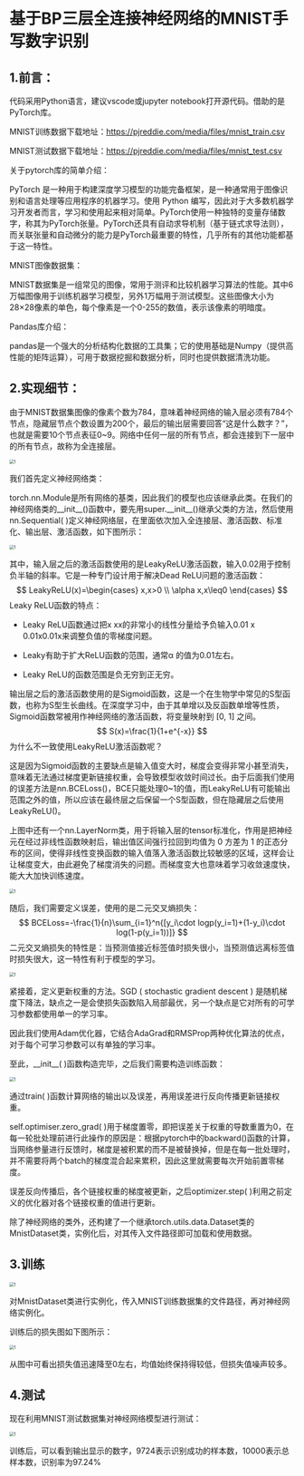 # 基于BP三层全连接神经网络的MNIST手写数字识别
## 1.前言：

代码采用Python语言，建议vscode或jupyter notebook打开源代码。借助的是PyTorch库。

MNIST训练数据下载地址：https://pjreddie.com/media/files/mnist_train.csv 

MNIST测试数据下载地址：https://pjreddie.com/media/files/mnist_test.csv

关于pytorch库的简单介绍：

PyTorch 是一种用于构建深度学习模型的功能完备框架，是一种通常用于图像识别和语言处理等应用程序的机器学习。使用 Python 编写，因此对于大多数机器学习开发者而言，学习和使用起来相对简单。PyTorch使用一种独特的变量存储数字，称其为PyTorch张量。PyTorch还具有自动求导机制（基于链式求导法则），而关联张量和自动微分的能力是PyTorch最重要的特性，几乎所有的其他功能都基于这一特性。



MNIST图像数据集：

MNIST数据集是一组常见的图像，常用于测评和比较机器学习算法的性能。其中6万幅图像用于训练机器学习模型，另外1万幅用于测试模型。这些图像大小为28×28像素的单色，每个像素是一个0-255的数值，表示该像素的明暗度。



Pandas库介绍：

pandas是一个强大的分析结构化数据的工具集；它的使用基础是Numpy（提供高性能的矩阵运算），可用于数据挖掘和数据分析，同时也提供数据清洗功能。



## 2.实现细节：

由于MNIST数据集图像的像素个数为784，意味着神经网络的输入层必须有784个节点，隐藏层节点个数设置为200个，最后的输出层需要回答“这是什么数字？”，也就是需要10个节点表征0~9。网络中任何一层的所有节点，都会连接到下一层中的所有节点，故称为全连接层。

<img src="./1.jpg" alt="1" style="zoom: 50%;" />



我们首先定义神经网络类：

torch.nn.Module是所有网络的基类，因此我们的模型也应该继承此类。在我们的神经网络类的\__init\_\_()函数中，要先用super.__init\_\_()继承父类的方法，然后使用nn.Sequential( )定义神经网络层，在里面依次加入全连接层、激活函数、标准化、输出层、激活函数，如下图所示：

<img src="./2.png" alt="1" style="zoom: 50%;" />

其中，输入层之后的激活函数使用的是LeakyReLU激活函数，输入0.02用于控制负半轴的斜率。它是一种专门设计用于解决Dead ReLU问题的激活函数：
$$
LeakyReLU(x)=\begin{cases}
x,x>0 \\
\alpha x,x\leq0
\end{cases}
$$
Leaky ReLU函数的特点：

- Leaky ReLU函数通过把x xx的非常小的线性分量给予负输入0.01 x 0.01x0.01x来调整负值的零梯度问题。

- Leaky有助于扩大ReLU函数的范围，通常α 的值为0.01左右。
- Leaky ReLU的函数范围是负无穷到正无穷。

输出层之后的激活函数使用的是Sigmoid函数，这是一个在生物学中常见的S型函数，也称为S型生长曲线。在深度学习中，由于其单增以及反函数单增等性质，Sigmoid函数常被用作神经网络的激活函数，将变量映射到 [0, 1] 之间。
$$
S(x)=\frac{1}{1+e^{-x}}
$$
为什么不一致使用LeakyReLU激活函数呢？

这是因为Sigmoid函数的主要缺点是输入值变大时，梯度会变得非常小甚至消失，意味着无法通过梯度更新链接权重，会导致模型收敛时间过长。由于后面我们使用的误差方法是nn.BCELoss()，BCE只能处理0~1的值，而LeakyReLU有可能输出范围之外的值，所以应该在最终层之后保留一个S型函数，但在隐藏层之后使用LeakyReLU()。

上图中还有一个nn.LayerNorm类，用于将输入层的tensor标准化，作用是把神经元在经过非线性函数映射后，输出值区间强行拉回到均值为 0 方差为 1 的正态分布的区间，使得非线性变换函数的输入值落入激活函数比较敏感的区域，这样会让让梯度变大，由此避免了梯度消失的问题。而梯度变大也意味着学习收敛速度快，能大大加快训练速度。

<img src="./3.png" alt="1" style="zoom: 50%;" />

随后，我们需要定义误差，使用的是二元交叉熵损失：
$$
BCELoss=-\frac{1}{n}\sum_{i=1}^n{[y_i\cdot logp(y_i=1)+(1-y_i)\cdot log(1-p(y_i=1))]}
$$
二元交叉熵损失的特性是：当预测值接近标签值时损失很小，当预测值远离标签值时损失很大，这一特性有利于模型的学习。

<img src="./4.png" alt="1" style="zoom: 50%;" />

紧接着，定义更新权重的方法。SGD ( stochastic gradient descent ) 是随机梯度下降法，缺点之一是会使损失函数陷入局部最优，另一个缺点是它对所有的可学习参数都使用单一的学习率。

因此我们使用Adam优化器，它结合AdaGrad和RMSProp两种优化算法的优点，对于每个可学习参数可以有单独的学习率。

至此，\_\_init\_\_( )函数构造完毕，之后我们需要构造训练函数：

<img src="./5.png" alt="1" style="zoom: 50%;" />

通过train( )函数计算网络的输出以及误差，再用误差进行反向传播更新链接权重。

self.optimiser.zero_grad( )用于梯度置零，即把误差关于权重的导数重置为0，在每一轮批处理前进行此操作的原因是：根据pytorch中的backward()函数的计算，当网络参量进行反馈时，梯度是被积累的而不是被替换掉，但是在每一批处理时，并不需要将两个batch的梯度混合起来累积，因此这里就需要每次开始前置零梯度。

误差反向传播后，各个链接权重的梯度被更新，之后optimizer.step( )利用之前定义的优化器对各个链接权重的值进行更新。

除了神经网络的类外，还构建了一个继承torch.utils.data.Dataset类的MnistDataset类，实例化后，对其传入文件路径即可加载和使用数据。

## 3.训练

<img src="./6.png" alt="1" style="zoom: 50%;" />

对MnistDataset类进行实例化，传入MNIST训练数据集的文件路径，再对神经网络实例化。

训练后的损失图如下图所示：

<img src="./7.png" alt="1" style="zoom: 50%;" />

从图中可看出损失值迅速降至0左右，均值始终保持得较低，但损失值噪声较多。

## 4.测试

现在利用MNIST测试数据集对神经网络模型进行测试：

<img src="./8.png" alt="1" style="zoom: 50%;" />

训练后，可以看到输出显示的数字，9724表示识别成功的样本数，10000表示总样本数，识别率为97.24%
